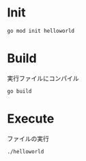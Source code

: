 # Init

```bash
go mod init helloworld
```

# Build

実行ファイルにコンパイル

```bash
go build
```

# Execute

ファイルの実行

```bash
./helloworld
```
